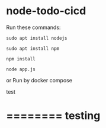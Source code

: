 # node-todo-cicd

Run these commands:


`sudo apt install nodejs`


`sudo apt install npm`


`npm install`

`node app.js`

or Run by docker compose

test

========
testing
==========

